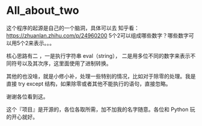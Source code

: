 # All_about_two

这个程序的起源是自己的一个脑洞，具体可以去 知乎看：https://zhuanlan.zhihu.com/p/24960200   5个2可以组成哪些数字？哪些数字可以用5个2来表示。。。

核心思路有二 ，一是执行字符串 eval（string）， 二是用多位不同的数字来表示不同符号以及其次序，这里面使用了进制转换。

其他的也没啥，就是小修小补，处理一些特别的情况，比如对于除零的处理。我是直接 try except 结构，如果除零或者其他不能执行的语句，直接忽略。

谢谢各位看到这。

这个『项目』是开源的，各位各取所需，加不加我的名字随意。各位和 Python 玩的开心就好。
